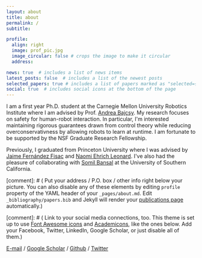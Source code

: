 ```yaml
---
layout: about
title: about
permalink: /
subtitle:  

profile:
  align: right
  image: prof_pic.jpg
  image_circular: false # crops the image to make it circular
  address:  

news: true  # includes a list of news items
latest_posts: false  # includes a list of the newest posts
selected_papers: true # includes a list of papers marked as "selected={true}"
social: true  # includes social icons at the bottom of the page
---
```


I am a first year Ph.D. student at the Carnegie Mellon University Robotics Institute where I am advised by Prof. [Andrea Bajcsy](https://www.cs.cmu.edu/~abajcsy/). My research focuses on safety for human-robot interaction. In particular, I'm interested maintaining rigorous guarantees drawn from control theory while reducing overconservativness by allowing robots to learn at runtime. I am fortunate to be supported by the NSF Graduate Research Fellowship.

Previously, I graduated from Princeton University where I was advised by [Jaime Fernández Fisac](https://ece.princeton.edu/people/jaime-fernandez-fisac) and [Naomi Ehrich Leonard](https://mae.princeton.edu/people/faculty/leonard). I've also had the pleasure of collaborating with [Somil Bansal](https://smlbansal.github.io/) at the University of Southern California. 





[comment]: # ( Put your address / P.O. box / other info right below your picture. You can also disable any of these elements by editing `profile` property of the YAML header of your `_pages/about.md`. Edit `_bibliography/papers.bib` and Jekyll will render your [publications page](/al-folio/publications/) automatically.)

[comment]: # ( Link to your social media connections, too. This theme is set up to use [Font Awesome icons](http://fortawesome.github.io/Font-Awesome/) and [Academicons](https://jpswalsh.github.io/academicons/), like the ones below. Add your Facebook, Twitter, LinkedIn, Google Scholar, or just disable all of them.)

[E-mail](mailto:kensuken@andrew.cmu.edu) / [Google Scholar](https://scholar.google.com/citations?hl=en&view_op=list_works&gmla=AOV7GLOwIFeg26hGDUVT2YPyhkNQj58R-4EJXPq0m8p4u9eeApOzLAYhMxKt24sldXtZl55MGiowxbOfD5nIpGhy-6LH&user=KFDaLPgAAAAJ) / [Github](https://github.com/kensukenk) / [Twitter](https://twitter.com/kensukenk) 